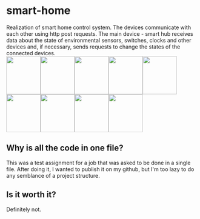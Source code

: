 # smart-home
Realization of smart home control system.
The devices communicate with each other using http post requests. The main device - smart hub receives data about the state of environmental sensors, switches, clocks and other devices and, if necessary, sends requests to change the states of the connected devices.  
<img src="https://psv4.userapi.com/c235031/u319767115/docs/d48/8e67dfb35119/weird-cat-gremlin-cat.gif?extra=MwZrT4j_iimJnzEf7eC5RbtqsXIZuGpg0CYvIAobJ3V66fv_VziLh1fsy79eHmejVQPjB7zWnI-83ptJW00XmGGbCn3fXdAe-mQTTlYW8_0uE1qRzsbsW9PK5mauN9zK-MQHXtLSTTpO3QXzdQBbCMY" width="90" height="100"/><img src="https://psv4.userapi.com/c235031/u319767115/docs/d48/8e67dfb35119/weird-cat-gremlin-cat.gif?extra=MwZrT4j_iimJnzEf7eC5RbtqsXIZuGpg0CYvIAobJ3V66fv_VziLh1fsy79eHmejVQPjB7zWnI-83ptJW00XmGGbCn3fXdAe-mQTTlYW8_0uE1qRzsbsW9PK5mauN9zK-MQHXtLSTTpO3QXzdQBbCMY" width="90" height="100"/><img src="https://psv4.userapi.com/c235031/u319767115/docs/d48/8e67dfb35119/weird-cat-gremlin-cat.gif?extra=MwZrT4j_iimJnzEf7eC5RbtqsXIZuGpg0CYvIAobJ3V66fv_VziLh1fsy79eHmejVQPjB7zWnI-83ptJW00XmGGbCn3fXdAe-mQTTlYW8_0uE1qRzsbsW9PK5mauN9zK-MQHXtLSTTpO3QXzdQBbCMY" width="90" height="100"/><img src="https://psv4.userapi.com/c235031/u319767115/docs/d48/8e67dfb35119/weird-cat-gremlin-cat.gif?extra=MwZrT4j_iimJnzEf7eC5RbtqsXIZuGpg0CYvIAobJ3V66fv_VziLh1fsy79eHmejVQPjB7zWnI-83ptJW00XmGGbCn3fXdAe-mQTTlYW8_0uE1qRzsbsW9PK5mauN9zK-MQHXtLSTTpO3QXzdQBbCMY" width="90" height="100"/><img src="https://psv4.userapi.com/c235031/u319767115/docs/d48/8e67dfb35119/weird-cat-gremlin-cat.gif?extra=MwZrT4j_iimJnzEf7eC5RbtqsXIZuGpg0CYvIAobJ3V66fv_VziLh1fsy79eHmejVQPjB7zWnI-83ptJW00XmGGbCn3fXdAe-mQTTlYW8_0uE1qRzsbsW9PK5mauN9zK-MQHXtLSTTpO3QXzdQBbCMY" width="90" height="100"/><img src="https://psv4.userapi.com/c235031/u319767115/docs/d48/8e67dfb35119/weird-cat-gremlin-cat.gif?extra=MwZrT4j_iimJnzEf7eC5RbtqsXIZuGpg0CYvIAobJ3V66fv_VziLh1fsy79eHmejVQPjB7zWnI-83ptJW00XmGGbCn3fXdAe-mQTTlYW8_0uE1qRzsbsW9PK5mauN9zK-MQHXtLSTTpO3QXzdQBbCMY" width="90" height="100"/><img src="https://psv4.userapi.com/c235031/u319767115/docs/d48/8e67dfb35119/weird-cat-gremlin-cat.gif?extra=MwZrT4j_iimJnzEf7eC5RbtqsXIZuGpg0CYvIAobJ3V66fv_VziLh1fsy79eHmejVQPjB7zWnI-83ptJW00XmGGbCn3fXdAe-mQTTlYW8_0uE1qRzsbsW9PK5mauN9zK-MQHXtLSTTpO3QXzdQBbCMY" width="90" height="100"/><img src="https://psv4.userapi.com/c235031/u319767115/docs/d48/8e67dfb35119/weird-cat-gremlin-cat.gif?extra=MwZrT4j_iimJnzEf7eC5RbtqsXIZuGpg0CYvIAobJ3V66fv_VziLh1fsy79eHmejVQPjB7zWnI-83ptJW00XmGGbCn3fXdAe-mQTTlYW8_0uE1qRzsbsW9PK5mauN9zK-MQHXtLSTTpO3QXzdQBbCMY" width="90" height="100"/><img src="https://psv4.userapi.com/c235031/u319767115/docs/d48/8e67dfb35119/weird-cat-gremlin-cat.gif?extra=MwZrT4j_iimJnzEf7eC5RbtqsXIZuGpg0CYvIAobJ3V66fv_VziLh1fsy79eHmejVQPjB7zWnI-83ptJW00XmGGbCn3fXdAe-mQTTlYW8_0uE1qRzsbsW9PK5mauN9zK-MQHXtLSTTpO3QXzdQBbCMY" width="90" height="100"/>
## Why is all the code in one file?
This was a test assignment for a job that was asked to be done in a single file. After doing it, I wanted to publish it on my github, but I'm too lazy to do any semblance of a project structure.
## Is it worth it?
Definitely not.
